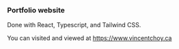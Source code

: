 ### Portfolio website

Done with React, Typescript, and Tailwind CSS. 

You can visited and viewed at https://www.vincentchoy.ca